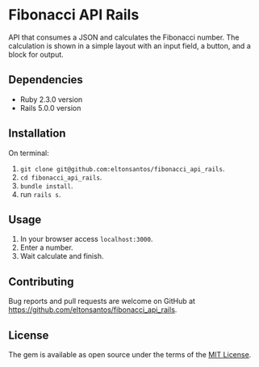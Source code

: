 # Fibonacci API Rails

API that consumes a JSON and calculates the Fibonacci number. The calculation is shown in a simple layout with an input field, a button, and a block for output.

## Dependencies

- Ruby 2.3.0 version
- Rails 5.0.0 version

## Installation

On terminal:

1. `git clone git@github.com:eltonsantos/fibonacci_api_rails`.
2. `cd fibonacci_api_rails`.
3. `bundle install`.
4. run `rails s`.

## Usage

1. In your browser access `localhost:3000`.
2. Enter a number.
3. Wait calculate and finish.

## Contributing

Bug reports and pull requests are welcome on GitHub at https://github.com/eltonsantos/fibonacci_api_rails.

## License

The gem is available as open source under the terms of the [MIT License](http://opensource.org/licenses/MIT).